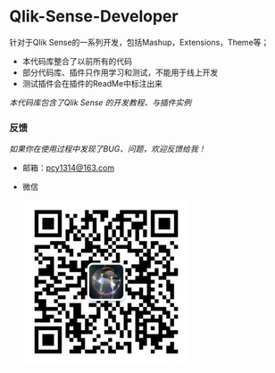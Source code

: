 # Qlik-Sense-Developer
针对于Qlik Sense的一系列开发，包括Mashup，Extensions，Theme等；

* 本代码库整合了以前所有的代码
* 部分代码库、插件只作用学习和测试，不能用于线上开发
* 测试插件会在插件的ReadMe中标注出来

*本代码库包含了Qlik Sense 的开发教程、与插件实例*



### 反馈

*如果你在使用过程中发现了BUG、问题，欢迎反馈给我！*

* 邮箱：pcy1314@163.com

* 微信

  ![images](./images/weixin.jpg)

